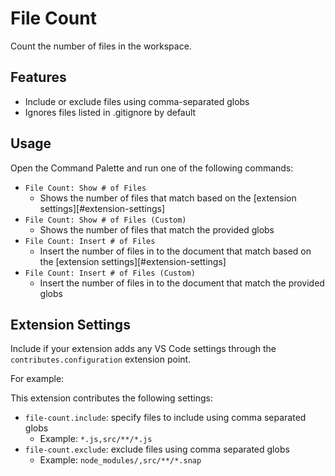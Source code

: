 # File Count

Count the number of files in the workspace.

## Features

- Include or exclude files using comma-separated globs
- Ignores files listed in .gitignore by default

## Usage

Open the Command Palette and run one of the following commands:

- `File Count: Show # of Files`
  - Shows the number of files that match based on the [extension settings][#extension-settings]
- `File Count: Show # of Files (Custom)`
  - Shows the number of files that match the provided globs
- `File Count: Insert # of Files`
  - Insert the number of files in to the document that match based on the [extension settings][#extension-settings]
- `File Count: Insert # of Files (Custom)`
  - Insert the number of files in to the document that match the provided globs

## Extension Settings

Include if your extension adds any VS Code settings through the `contributes.configuration` extension point.

For example:

This extension contributes the following settings:

* `file-count.include`: specify files to include using comma separated globs
  * Example: `*.js,src/**/*.js`
* `file-count.exclude`: exclude files using comma separated globs
  * Example: `node_modules/,src/**/*.snap`
